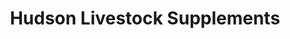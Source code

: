 ---
title: "Hudson Livestock Supplements"
url: /miles/hudson-livestock-supplements/
shop: Dorfladen
---